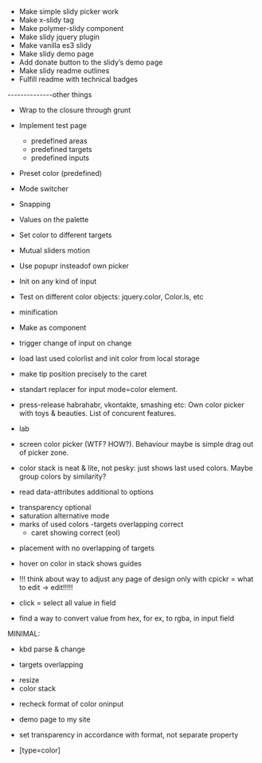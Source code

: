 * Make simple slidy picker work
* Make x-slidy tag
* Make polymer-slidy component
* Make slidy jquery plugin
* Make vanilla es3 slidy
* Make slidy demo page
* Add donate button to the slidy’s demo page
* Make slidy readme outlines
* Fulfill readme with technical badges



--------------other things

* Wrap to the closure through grunt

* Implement test page
	* predefined areas
	* predefined targets
	* predefined inputs
* Preset color (predefined)
* Mode switcher
* Snapping
* Values on the palette
* Set color to different targets
* Mutual sliders motion

* Use popupr insteadof own picker
* Init on any kind of input
* Test on different color objects: jquery.color, Color.ls, etc

* minification
* Make as component
* trigger change of input on change
* load last used colorlist and init color from local storage
* make tip position precisely to the caret
* standart replacer for input mode=color element.
* press-release habrahabr, vkontakte, smashing etc: Own color picker with toys & beauties. List of concurent features.
* lab
* screen color picker (WTF? HOW?). Behaviour maybe is simple drag out of picker zone.
* color stack is neat & lite, not pesky: just shows last used colors. Maybe group colors by similarity?
* read data-attributes additional to options

 - transparency optional
 - saturation alternative mode
 - marks of used colors
   -targets overlapping correct
   * caret showing correct (eol)

* placement with no overlapping of targets

* hover on color in stack shows guides

* !!! think about way to adjust any page of design only with cpickr = what to edit -> edit!!!!!

* click = select all value in field

* find a way to convert value from hex, for ex, to rgba, in input field

MINIMAL:

* kbd parse & change
+ targets overlapping
* resize
* color stack
+ recheck format of color oninput
* demo page to my site
* set transparency in accordance with format, not separate property

* [type=color]